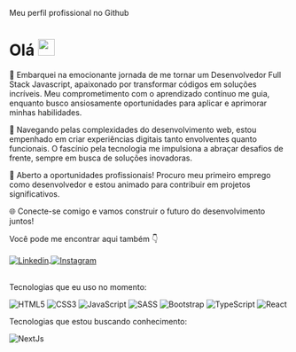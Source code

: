 Meu perfil profissional no Github

# Olá <img src="https://media.giphy.com/media/hvRJCLFzcasrR4ia7z/giphy.gif" width="30">

🚀 Embarquei na emocionante jornada de me tornar um Desenvolvedor Full Stack Javascript, apaixonado por transformar códigos em soluções incríveis. Meu comprometimento com o aprendizado contínuo me guia, enquanto busco ansiosamente oportunidades para aplicar e aprimorar minhas habilidades.

📘 Navegando pelas complexidades do desenvolvimento web, estou empenhado em criar experiências digitais tanto envolventes quanto funcionais. O fascínio pela tecnologia me impulsiona a abraçar desafios de frente, sempre em busca de soluções inovadoras.

💼 Aberto a oportunidades profissionais! Procuro meu primeiro emprego como desenvolvedor e estou animado para contribuir em projetos significativos.

🌐 Conecte-se comigo e vamos construir o futuro do desenvolvimento juntos!

Você pode me encontrar aqui também 👇

<div>

<a href="https://www.linkedin.com/in/gabrielamaral22/" target="_blank">
 <img align="center" src="https://img.shields.io/badge/LinkedIn-0077B5?style=for-the-badge&logo=linkedin&logoColor=white" alt="Linkedin"/>
</a>

<a href="https://www.instagram.com/gabrieel.amaraal/?theme=dark" target="_blank">
<img align="center" src="https://img.shields.io/badge/Instagram-%23E4405F.svg?style=for-the-badge&logo=Instagram&logoColor=white" alt="Instagram"/>
</a>

</div>

<br>

Tecnologias que eu uso no momento:

![HTML5](https://img.shields.io/badge/html5-%23E34F26.svg?style=for-the-badge&logo=html5&logoColor=white)
![CSS3](https://img.shields.io/badge/css3-%231572B6.svg?style=for-the-badge&logo=css3&logoColor=white)
![JavaScript](https://img.shields.io/badge/javascript-%23323330.svg?style=for-the-badge&logo=javascript&logoColor=%23F7DF1E)
![SASS](https://img.shields.io/badge/SASS-hotpink.svg?style=for-the-badge&logo=SASS&logoColor=white)
![Bootstrap](https://img.shields.io/badge/bootstrap-%238511FA.svg?style=for-the-badge&logo=bootstrap&logoColor=white)
![TypeScript](https://img.shields.io/badge/typescript-%23007ACC.svg?style=for-the-badge&logo=typescript&logoColor=white)
![React](https://img.shields.io/badge/react-%2320232a.svg?style=for-the-badge&logo=react&logoColor=%2361DAFB)

Tecnologias que estou buscando conhecimento:

![NextJs](https://img.shields.io/badge/next.js-000000?style=for-the-badge&logo=nextdotjs&logoColor=white)

